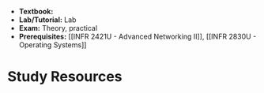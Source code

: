 - **Textbook:** 
- **Lab/Tutorial:** Lab
- **Exam:** Theory, practical
- **Prerequisites:** [[INFR 2421U - Advanced Networking II]], [[INFR 2830U - Operating Systems]]

# Study Resources
